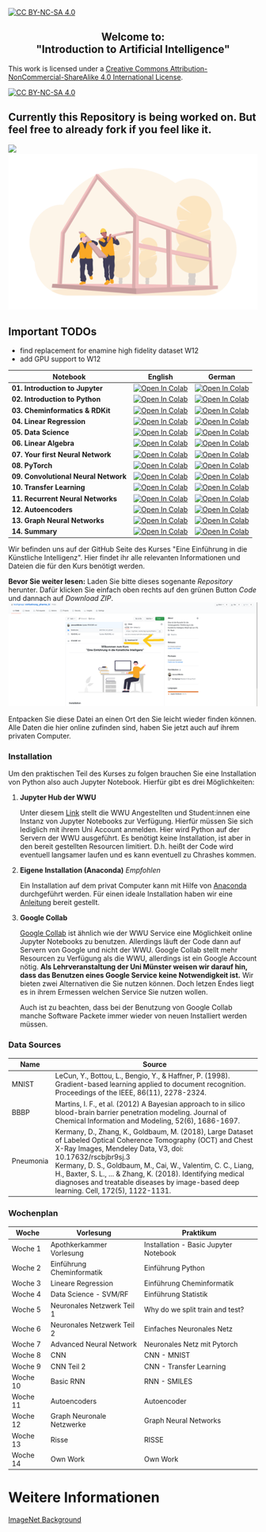 [![CC BY-NC-SA 4.0][cc-by-nc-sa-shield]][cc-by-nc-sa]

<h2 align ="center">Welcome to: <br> "Introduction to Artificial Intelligence"</h2>



This work is licensed under a
[Creative Commons Attribution-NonCommercial-ShareAlike 4.0 International License][cc-by-nc-sa].

[![CC BY-NC-SA 4.0][cc-by-nc-sa-image]][cc-by-nc-sa]

[cc-by-nc-sa]: http://creativecommons.org/licenses/by-nc-sa/4.0/
[cc-by-nc-sa-image]: https://licensebuttons.net/l/by-nc-sa/4.0/88x31.png
[cc-by-nc-sa-shield]: https://img.shields.io/badge/License-CC%20BY--NC--SA%204.0-lightgrey.svg


## Currently this Repository is being worked on. But feel free to already fork if you feel like it.

![](Notebooks_GR/Img/general/hello.png)
![](Notebooks_GER/Img/general/underconstructions.png)

## Important TODOs

- find replacement for enamine high fidelity dataset W12
- add GPU support to W12

Notebook | English | German
-------- | ------- | ------
**01\. Introduction to Jupyter** | [![Open In Colab](https://colab.research.google.com/assets/colab-badge.svg)](https://colab.research.google.com/github/kochgroup/intro_pharma_ai/blob/main/Notebooks_EN/01%20-%20Introduction%20to%20Jupyter.ipynb) | [![Open In Colab](https://colab.research.google.com/assets/colab-badge.svg)](https://colab.research.google.com/github/kochgroup/intro_pharma_ai/blob/main/Notebooks_GER/Woche%2001%20-%20Einf%C3%BChrung%20Jupyter.ipynb)   
**02\. Introduction to Python**| [![Open In Colab](https://colab.research.google.com/assets/colab-badge.svg)](https://colab.research.google.com/github/kochgroup/intro_pharma_ai/blob/main/Notebooks_EN/02%20-%20Introduction%20to%20Python.ipynb) | [![Open In Colab](https://colab.research.google.com/assets/colab-badge.svg)](https://colab.research.google.com/github/kochgroup/intro_pharma_ai/blob/main/Notebooks_GER/Woche%2002%20-%20Einführung%20Python.ipynb)  
**03\. Cheminformatics & RDKit** |[![Open In Colab](https://colab.research.google.com/assets/colab-badge.svg)](https://colab.research.google.com/github/kochgroup/intro_pharma_ai/blob/main/Notebooks_EN/03%20-%20Cheminformatics.ipynb) | [![Open In Colab](https://colab.research.google.com/assets/colab-badge.svg)](https://colab.research.google.com/github/kochgroup/intro_pharma_ai/blob/main/Notebooks_GER/Woche%2003%20-%20Chemieinformatik.ipynb)
**04\. Linear Regression** | [![Open In Colab](https://colab.research.google.com/assets/colab-badge.svg)](https://colab.research.google.com/github/kochgroup/intro_pharma_ai/blob/main/Notebooks_EN/04%20-%20Linear%20Regression.ipynb) | [![Open In Colab](https://colab.research.google.com/assets/colab-badge.svg)](https://colab.research.google.com/github/kochgroup/intro_pharma_ai/blob/main/Notebooks_GER/Woche%2004%20-%20Lineare%20Regression.ipynb)
**05\. Data Science** | [![Open In Colab](https://colab.research.google.com/assets/colab-badge.svg)](https://colab.research.google.com/github/kochgroup/intro_pharma_ai/blob/main/Notebooks_EN/05%20-%20Data%20Science.ipynb) | [![Open In Colab](https://colab.research.google.com/assets/colab-badge.svg)](https://colab.research.google.com/github/kochgroup/intro_pharma_ai/blob/main/Notebooks_GER/Woche%2005%20-%20Data%20Science.ipynb)
**06\. Linear Algebra** | [![Open In Colab](https://colab.research.google.com/assets/colab-badge.svg)](https://colab.research.google.com/github/kochgroup/intro_pharma_ai/blob/main/Notebooks_EN/06%20-%20Linear%20Algebra%20for%20NN.ipynb) | [![Open In Colab](https://colab.research.google.com/assets/colab-badge.svg)](https://colab.research.google.com/github/kochgroup/intro_pharma_ai/blob/main/Notebooks_GER/Woche%2006%20-%20Lineare%20Algebra%20für%20NN.ipynb)
**07\. Your first Neural Network** | [![Open In Colab](https://colab.research.google.com/assets/colab-badge.svg)](https://colab.research.google.com/github/kochgroup/intro_pharma_ai/blob/main/Notebooks_EN/07%20-%20First%20Neural%20Net.ipynb) | [![Open In Colab](https://colab.research.google.com/assets/colab-badge.svg)](https://colab.research.google.com/github/kochgroup/intro_pharma_ai/blob/main/Notebooks_GER/Woche%2007%20-%20Erstes%20Neuronales%20Netzwerk.ipynb)
**08\. PyTorch** | [![Open In Colab](https://colab.research.google.com/assets/colab-badge.svg)](https://colab.research.google.com/github/kochgroup/intro_pharma_ai/blob/main/Notebooks_EN/08%20-%20PyTorch.ipynb) | [![Open In Colab](https://colab.research.google.com/assets/colab-badge.svg)](https://colab.research.google.com/github/kochgroup/intro_pharma_ai/blob/main/Notebooks_GER/Woche%2008%20-%20PyTorch.ipynb)
**09\. Convolutional Neural Network** | [![Open In Colab](https://colab.research.google.com/assets/colab-badge.svg)](https://colab.research.google.com/github/kochgroup/intro_pharma_ai/blob/main/Notebooks_EN/09%20-%20Convolutional%20Neural%20Network.ipynb) | [![Open In Colab](https://colab.research.google.com/assets/colab-badge.svg)](https://colab.research.google.com/github/kochgroup/intro_pharma_ai/blob/main/Notebooks_GER/Woche%2009%20-%20Convolutional%20Neural%20Network.ipynb)
**10\. Transfer Learning** | [![Open In Colab](https://colab.research.google.com/assets/colab-badge.svg)](https://colab.research.google.com/github/kochgroup/intro_pharma_ai/blob/main/Notebooks_EN/10%20-%20Transfer%20Learning.ipynb) | [![Open In Colab](https://colab.research.google.com/assets/colab-badge.svg)](https://colab.research.google.com/github/kochgroup/intro_pharma_ai/blob/main/Notebooks_GER/Woche%2010%20-%20Transfer%20Learning.ipynb)
**11\. Recurrent Neural Networks** | [![Open In Colab](https://colab.research.google.com/assets/colab-badge.svg)](https://colab.research.google.com/github/kochgroup/intro_pharma_ai/blob/main/Notebooks_EN/11%20-%20Recurrent%20Neural%20Networks.ipynb) | [![Open In Colab](https://colab.research.google.com/assets/colab-badge.svg)](https://colab.research.google.com/github/kochgroup/intro_pharma_ai/blob/main/Notebooks_GER/Woche%2011%20-%20Recurrent%20Neural%20Networks.ipynb)
**12\. Autoencoders** | [![Open In Colab](https://colab.research.google.com/assets/colab-badge.svg)](https://colab.research.google.com/github/kochgroup/intro_pharma_ai/blob/main/Notebooks_EN/12%20-%20Autoencoders.ipynb) | [![Open In Colab](https://colab.research.google.com/assets/colab-badge.svg)](https://colab.research.google.com/github/kochgroup/intro_pharma_ai/blob/main/Notebooks_GER/Woche%2012%20-%20Autoencoders.ipynb)
**13\. Graph Neural Networks** | [![Open In Colab](https://colab.research.google.com/assets/colab-badge.svg)](https://colab.research.google.com/github/kochgroup/intro_pharma_ai/blob/main/Notebooks_EN/13%20-%20Graph%20Neural%20Networks.ipynb) | [![Open In Colab](https://colab.research.google.com/assets/colab-badge.svg)](https://colab.research.google.com/github/kochgroup/intro_pharma_ai/blob/main/Notebooks_GER/Woche%2013%20-%20Graph%20Neural%20Networks.ipynb)
**14\. Summary** | [![Open In Colab](https://colab.research.google.com/assets/colab-badge.svg)](https://colab.research.google.com/github/kochgroup/intro_pharma_ai/blob/main/Notebooks_EN/14%20-%20Summary.ipynb) | [![Open In Colab](https://colab.research.google.com/assets/colab-badge.svg)](https://colab.research.google.com/github/kochgroup/intro_pharma_ai/blob/main/Notebooks_GER/Woche%2014%20-%20Zusammenfassung.ipynb)


Wir befinden uns auf der GitHub Seite des Kurses "Eine Einführung in die Künstliche Intelligenz". Hier findet ihr alle relevanten Informationen und Dateien die für den Kurs benötigt werden.

**Bevor Sie weiter lesen:**
Laden Sie bitte dieses sogenante *Repository* herunter. Dafür klicken Sie einfach oben rechts auf den grünen Button *Code* und dannach auf *Download ZIP*.  
![](Notebooks/Img/install_git.png)

Entpacken Sie diese Datei an einen Ort den Sie leicht wieder finden können. Alle Daten die hier online zufinden sind, haben Sie jetzt auch auf ihrem privaten Computer.


### Installation
Um den praktischen Teil des Kurses zu folgen brauchen Sie eine Installation von Python also auch Jupyter Notebook. 
Hierfür gibt es drei Möglichkeiten:
1. **Jupyter Hub der WWU**

   Unter diesem [Link](https://jupyterhub.wwu.de/hub/spawn) stellt die WWU Angestellten und Student:innen eine Instanz von Jupyter Notebooks zur Verfügung.
   Hierfür müssen Sie sich lediglich mit ihrem Uni Account anmelden. Hier wird Python auf der Servern der WWU ausgeführt.
   Es benötigt keine Installation, ist aber in den bereit gestellten Resourcen limitiert. D.h. heißt der Code wird eventuell langsamer laufen und es kann eventuell zu Chrashes kommen.
1. **Eigene Installation (Anaconda)** *Empfohlen*

   Ein Installation auf dem privat Computer kann mit Hilfe von [Anaconda](https://www.anaconda.com/) durchgeführt werden.
   Für einen ideale Installation haben wir eine [Anleitung](installation.pdf) bereit gestellt.
1. **Google Collab**
 
   [Google Collab](https://colab.research.google.com/) ist ähnlich wie der WWU Service eine Möglichkeit online Jupyter Notebooks zu benutzen.
   Allerdings läuft der Code dann auf Servern von Google und nicht der WWU. 
   Google Collab stellt mehr Resourcen zu Verfügung als die WWU, allerdings ist ein Google Account nötig.
   **Als Lehrveranstaltung der Uni Münster weisen wir darauf hin, dass das Benutzen eines Google Service keine Notwendigkeit ist.** Wir bieten zwei Alternativen die  Sie nutzen können. Doch letzen Endes liegt es in ihrem Ermessen welchen Service Sie nutzen wollen. 
   
   Auch ist zu beachten, dass bei der Benutzung von Google Collab manche Software Packete immer wieder von neuen Installiert werden müssen.


### Data Sources

Name | Source  
-----| ------ 
MNIST | LeCun, Y., Bottou, L., Bengio, Y., & Haffner, P. (1998). Gradient-based learning applied to document recognition. Proceedings of the IEEE, 86(11), 2278-2324.
BBBP | Martins, I. F., et al. (2012) A Bayesian approach to in silico blood-brain barrier penetration modeling. Journal of Chemical Information and Modeling, 52(6), 1686-1697.
Pneumonia | Kermany, D., Zhang, K., Goldbaum, M. (2018), Large Dataset of Labeled Optical Coherence Tomography (OCT) and Chest X-Ray Images, Mendeley Data, V3, doi: 10.17632/rscbjbr9sj.3 <br> Kermany, D. S., Goldbaum, M., Cai, W., Valentim, C. C., Liang, H., Baxter, S. L., ... & Zhang, K. (2018). Identifying medical diagnoses and treatable diseases by image-based deep learning. Cell, 172(5), 1122-1131.
### Wochenplan 

Woche | Vorlesung | Praktikum
------------ | ------------- | -------------
Woche 1 | Apothkerkammer Vorlesung | Installation - Basic Jupyter Notebook
Woche 2 | Einführung Cheminformatik | Einführung Python
Woche 3 | Lineare Regression | Einführung Cheminformatik
Woche 4 | Data Science - SVM/RF | Einführung Statistik
Woche 5 | Neuronales Netzwerk Teil 1 | Why do we split train and test?
Woche 6 | Neuronales Netzwerk Teil 2| Einfaches Neuronales Netz
Woche 7 | Advanced Neural Network | Neuronales Netz mit Pytorch
Woche 8 | CNN | CNN - MNIST
Woche 9 | CNN Teil 2| CNN - Transfer Learning
Woche 10| Basic RNN | RNN - SMILES
Woche 11| Autoencoders| Autoencoder
Woche 12| Graph Neuronale Netzwerke| Graph Neural Networks
Woche 13| Risse| RISSE
Woche 14| Own Work| Own Work

# Weitere Informationen

[ImageNet Background](https://qz.com/1034972/the-data-that-changed-the-direction-of-ai-research-and-possibly-the-world/)
